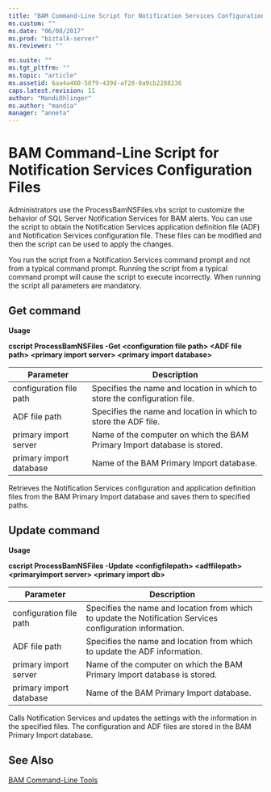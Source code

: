 ```yaml
---
title: "BAM Command-Line Script for Notification Services Configuration Files | Microsoft Docs"
ms.custom: ""
ms.date: "06/08/2017"
ms.prod: "biztalk-server"
ms.reviewer: ""

ms.suite: ""
ms.tgt_pltfrm: ""
ms.topic: "article"
ms.assetid: 6aa4a460-58f9-439d-af28-0a9cb2288236
caps.latest.revision: 11
author: "MandiOhlinger"
ms.author: "mandia"
manager: "anneta"
---
```

# BAM Command-Line Script for Notification Services Configuration Files
Administrators use the ProcessBamNSFiles.vbs script to customize the behavior of SQL Server Notification Services for BAM alerts. You can use the script to obtain the Notification Services application definition file (ADF) and Notification Services configuration file. These files can be modified and then the script can be used to apply the changes.  
  
 You run the script from a Notification Services command prompt and not from a typical command prompt. Running the script from a typical command prompt will cause the script to execute incorrectly. When running the script all parameters are mandatory.  
  
## Get command  
 **Usage**  
  
 **cscript ProcessBamNSFiles -Get \<configuration file path\> \<ADF file path\>  \<primary import server\> \<primary import database\>**  
  
|Parameter|Description|  
|---------------|-----------------|  
|configuration file path|Specifies the name and location in which to store the configuration file.|  
|ADF file path|Specifies the name and location in which to store the ADF file.|  
|primary import server|Name of the computer on which the BAM Primary Import database is stored.|  
|primary import database|Name of the BAM Primary Import database.|  
  
 Retrieves the Notification Services configuration and application definition files from the BAM Primary Import database and saves them to specified paths.  
  
## Update command  
 **Usage**  
  
 **cscript ProcessBamNSFiles -Update \<configfilepath\> \<adffilepath\>  \<primaryimport server\> \<primary import db\>**  
  
|Parameter|Description|  
|---------------|-----------------|  
|configuration file path|Specifies the name and location from which to update the Notification Services configuration information.|  
|ADF file path|Specifies the name and location from which to update the ADF information.|  
|primary import server|Name of the computer on which the BAM Primary Import database is stored.|  
|primary import database|Name of the BAM Primary Import database.|  
  
 Calls Notification Services and updates the settings with the information in the specified files. The configuration and ADF files are stored in the BAM Primary Import database.  
  
## See Also  
 [BAM Command-Line Tools](../core/bam-command-line-tools.md)